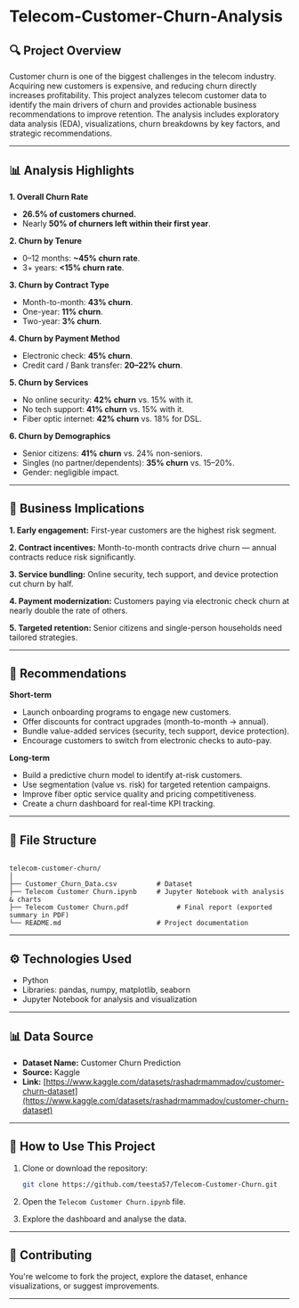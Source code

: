 # Telecom-Customer-Churn-Analysis

## 🔍 Project Overview

Customer churn is one of the biggest challenges in the telecom industry. Acquiring new customers is expensive, and reducing churn directly increases profitability.
This project analyzes telecom customer data to identify the main drivers of churn and provides actionable business recommendations to improve retention. The analysis includes exploratory data analysis (EDA), visualizations, churn breakdowns by key factors, and strategic recommendations.

---

## 📊 Analysis Highlights

**1. Overall Churn Rate**

* **26.5% of customers churned.**
* Nearly **50% of churners left within their first year**.

**2. Churn by Tenure**

* 0–12 months: **~45% churn rate**.
* 3+ years: **<15% churn rate**.

**3. Churn by Contract Type**

* Month-to-month: **43% churn**.
* One-year: **11% churn**.
* Two-year: **3% churn**.

**4. Churn by Payment Method**

* Electronic check: **45% churn**.
* Credit card / Bank transfer: **20–22% churn**.

**5. Churn by Services**

* No online security: **42% churn** vs. 15% with it.
* No tech support: **41% churn** vs. 15% with it.
* Fiber optic internet: **42% churn** vs. 18% for DSL.

**6. Churn by Demographics**

* Senior citizens: **41% churn** vs. 24% non-seniors.
* Singles (no partner/dependents): **35% churn** vs. 15–20%.
* Gender: negligible impact.

---

## 📌 Business Implications

**1. Early engagement:** First-year customers are the highest risk segment.

**2. Contract incentives:** Month-to-month contracts drive churn — annual contracts reduce risk significantly.

**3. Service bundling:** Online security, tech support, and device protection cut churn by half.

**4. Payment modernization:** Customers paying via electronic check churn at nearly double the rate of others.

**5. Targeted retention:** Senior citizens and single-person households need tailored strategies.

---

## 🚀 Recommendations

**Short-term**

* Launch onboarding programs to engage new customers.
* Offer discounts for contract upgrades (month-to-month → annual).
* Bundle value-added services (security, tech support, device protection).
* Encourage customers to switch from electronic checks to auto-pay.

**Long-term**

* Build a predictive churn model to identify at-risk customers.
* Use segmentation (value vs. risk) for targeted retention campaigns.
* Improve fiber optic service quality and pricing competitiveness.
* Create a churn dashboard for real-time KPI tracking.

---

## 📂 File Structure

```

telecom-customer-churn/
│
├── Customer_Churn_Data.csv          # Dataset
├── Telecom Customer Churn.ipynb     # Jupyter Notebook with analysis & charts
├── Telecom Customer Churn.pdf            # Final report (exported summary in PDF)
└── README.md                        # Project documentation

```

---

## ⚙️ Technologies Used

* Python
* Libraries: pandas, numpy, matplotlib, seaborn
* Jupyter Notebook for analysis and visualization

---

## 📊 Data Source

* **Dataset Name:** Customer Churn Prediction
* **Source:** Kaggle
* **Link:** [https://www.kaggle.com/datasets/rashadrmammadov/customer-churn-dataset](https://www.kaggle.com/datasets/rashadrmammadov/customer-churn-dataset)

---

## 🚀 How to Use This Project

1. Clone or download the repository:

   ```bash
   git clone https://github.com/teesta57/Telecom-Customer-Churn.git
   ```
2. Open the `Telecom Customer Churn.ipynb` file.
3. Explore the dashboard and analyse the data.

---

## 🤝 Contributing

You're welcome to fork the project, explore the dataset, enhance visualizations, or suggest improvements.

---



